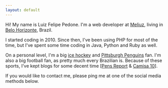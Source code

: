 ```yaml
---
layout: default
---
```


Hi! My name is Luiz Felipe Pedone. I'm a web developer at <a href="http://www.meliuz.com.br/">Meliuz</a>, living in [Belo Horizonte](http://en.wikipedia.org/wiki/Belo_Horizonte), Brazil.

I started coding in 2010. Since then, I've been using PHP for most of the time, but I've spent some time coding in Java, Python and Ruby as well.

On a personal level, I'm a big [ice hockey](http://www.nhl.com/) and [Pittsburgh Penguins](http://penguins.nhl.com/) fan. I'm also a big football fan, as pretty much every Brazilian is. Because of these sports, I've kept blogs for some decent time [[Pens Report](http://penguinsreport.blogspot.com.br/) & [Camisa 10](http://camisa10.blogspot.com.br/)].

If you would like to contact me, please ping me at one of the social media methods below.
